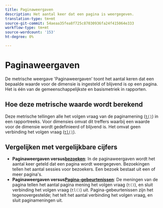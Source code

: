 ```yaml
---
title: Paginaweergaven
description: Het aantal keer dat een pagina is weergegeven.
translation-type: tm+mt
source-git-commit: 54aeaa35fea8f725c87030936fa24f415064e333
workflow-type: tm+mt
source-wordcount: '153'
ht-degree: 0%

---
```



# Paginaweergaven

De metrische weergave &#39;Paginaweergaven&#39; toont het aantal keren dat een bepaalde waarde voor de dimensie is ingesteld of blijvend is op een pagina. Het is één van de gemeenschappelijkste en basismetriek in rapporten.

## Hoe deze metrische waarde wordt berekend

Deze metrische tellingen alle het volgen vraag van de paginamening ([`t()`](/help/implement/vars/functions/t-method.md)) in een rapportreeks. Voor dimensies omvat dit treffers waarbij een waarde voor de dimensie wordt gedefinieerd of blijvend is. Het omvat geen verbinding het volgen vraag ([`tl()`](/help/implement/vars/functions/tl-method.md)).

## Vergelijken met vergelijkbare cijfers

* **Paginaweergaven versus[bezoeken](visits.md)**: In de paginaweergaven wordt het aantal keer geteld dat een pagina wordt weergegeven. Bezoekingen tellen het aantal sessies voor bezoekers. Een bezoek bestaat uit een of meer pagina&#39;s.
* **Paginaweergaven versus[Pagina-gebeurtenissen](page-events.md)**: De meningen van de pagina tellen het aantal pagina mening het volgen vraag (`t()`), en sluit verbinding het volgen vraag (`tl()`) uit. Pagina-gebeurtenissen zijn het tegenovergestelde; het telt het aantal verbinding het volgen vraag, en sluit paginameningen uit.